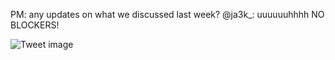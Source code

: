PM: any updates on what we discussed last week? @ja3k_: uuuuuuhhhh NO BLOCKERS!


![Tweet image](/assets/crosspoast/GVd5r82XEAA88Re.jpg)

